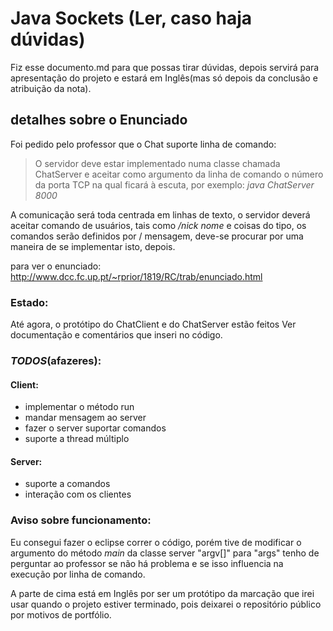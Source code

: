 # Java Sockets (Ler, caso haja dúvidas)
Fiz esse documento.md para que possas tirar dúvidas, depois servirá para apresentação do projeto e estará em Inglês(mas só depois da conclusão e atribuição da nota).

## detalhes sobre o Enunciado
Foi pedido pelo professor que o Chat suporte linha de comando:
> O servidor deve estar implementado numa classe chamada ChatServer e aceitar como argumento da linha de comando o número da porta TCP na qual ficará à escuta, por exemplo: *java ChatServer 8000*

A comunicação será toda centrada em linhas de texto, o servidor deverá aceitar comando de usuários, tais como */nick nome* e coisas do tipo, os comandos serão definidos por / mensagem, deve-se procurar por uma maneira de se implementar isto, depois.

para ver o enunciado: http://www.dcc.fc.up.pt/~rprior/1819/RC/trab/enunciado.html

### Estado:
  Até agora, o protótipo do ChatClient e do ChatServer estão feitos
  Ver documentação e comentários que inseri no código. 
  
### *TODOS*(afazeres):
  #### Client:
  * implementar o método run
  * mandar mensagem ao server
  * fazer o server suportar comandos
  * suporte a thread múltiplo
  
  #### Server:
  * suporte a comandos
  * interação com os clientes
  
### Aviso sobre funcionamento:
  Eu consegui fazer o eclipse correr o código, porém tive de modificar o argumento do método *main* da classe server
  "argv[]" para "args" tenho de perguntar ao professor se não há problema e se isso influencia na execução por linha de comando.
  
A parte de cima está em Inglês por ser um protótipo da marcação que irei usar quando o projeto estiver terminado, pois deixarei o repositório público por motivos de portfólio.
